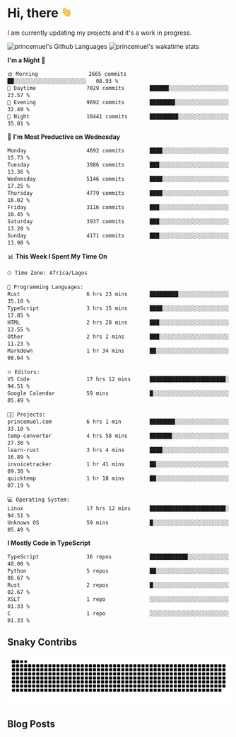 # Hi, there <img src='/assets/wave.gif' alt='Just saying hello' width='24' height='24' />

<!--
**princemuel/princemuel** is a ✨ _special_ ✨ repository because its `README.md` (this file) appears on your GitHub profile.

Here are some ideas to get you started:

- 🔭 I’m currently working on ...
- 🌱 I’m currently learning ...
- 👯 I’m looking to collaborate on ...
- 🤔 I’m looking for help with ...
- 💬 Ask me about ...
- 📫 How to reach me: ...
- 😄 Pronouns: ...
- ⚡ Fun fact: ...
-->

I am currently updating my projects and it's a work in progress.

![princemuel's Github Languages](https://github-readme-stats.vercel.app/api/top-langs/?username=princemuel&text_color=586069&layout=compact&hide_border=true&title_color=0366d6&count_private=true&include_all_commits=true&theme=tokyonight&show_icons=true)
![princemuel's wakatime stats](https://github-readme-stats.vercel.app/api/wakatime?username=princemuel&text_color=586069&layout=compact&hide_border=true&title_color=0366d6&count_private=true&include_all_commits=true&theme=tokyonight&show_icons=true)

<!--START_SECTION:waka-->
**I'm a Night 🦉** 

```text
🌞 Morning                2665 commits        ██░░░░░░░░░░░░░░░░░░░░░░░   08.93 % 
🌆 Daytime                7029 commits        ██████░░░░░░░░░░░░░░░░░░░   23.57 % 
🌃 Evening                9692 commits        ████████░░░░░░░░░░░░░░░░░   32.49 % 
🌙 Night                  10441 commits       █████████░░░░░░░░░░░░░░░░   35.01 % 
```
📅 **I'm Most Productive on Wednesday** 

```text
Monday                   4692 commits        ████░░░░░░░░░░░░░░░░░░░░░   15.73 % 
Tuesday                  3986 commits        ███░░░░░░░░░░░░░░░░░░░░░░   13.36 % 
Wednesday                5146 commits        ████░░░░░░░░░░░░░░░░░░░░░   17.25 % 
Thursday                 4779 commits        ████░░░░░░░░░░░░░░░░░░░░░   16.02 % 
Friday                   3116 commits        ███░░░░░░░░░░░░░░░░░░░░░░   10.45 % 
Saturday                 3937 commits        ███░░░░░░░░░░░░░░░░░░░░░░   13.20 % 
Sunday                   4171 commits        ███░░░░░░░░░░░░░░░░░░░░░░   13.98 % 
```


📊 **This Week I Spent My Time On** 

```text
🕑︎ Time Zone: Africa/Lagos

💬 Programming Languages: 
Rust                     6 hrs 23 mins       █████████░░░░░░░░░░░░░░░░   35.10 % 
TypeScript               3 hrs 15 mins       ████░░░░░░░░░░░░░░░░░░░░░   17.85 % 
HTML                     2 hrs 28 mins       ███░░░░░░░░░░░░░░░░░░░░░░   13.55 % 
Other                    2 hrs 2 mins        ███░░░░░░░░░░░░░░░░░░░░░░   11.23 % 
Markdown                 1 hr 34 mins        ██░░░░░░░░░░░░░░░░░░░░░░░   08.64 % 

🔥 Editors: 
VS Code                  17 hrs 12 mins      ████████████████████████░   94.51 % 
Google Calendar          59 mins             █░░░░░░░░░░░░░░░░░░░░░░░░   05.49 % 

🐱‍💻 Projects: 
princemuel.com           6 hrs 1 min         ████████░░░░░░░░░░░░░░░░░   33.10 % 
temp-converter           4 hrs 58 mins       ███████░░░░░░░░░░░░░░░░░░   27.30 % 
learn-rust               3 hrs 4 mins        ████░░░░░░░░░░░░░░░░░░░░░   16.89 % 
invoicetracker           1 hr 41 mins        ██░░░░░░░░░░░░░░░░░░░░░░░   09.30 % 
quicktemp                1 hr 18 mins        ██░░░░░░░░░░░░░░░░░░░░░░░   07.19 % 

💻 Operating System: 
Linux                    17 hrs 12 mins      ████████████████████████░   94.51 % 
Unknown OS               59 mins             █░░░░░░░░░░░░░░░░░░░░░░░░   05.49 % 
```

**I Mostly Code in TypeScript** 

```text
TypeScript               36 repos            ████████████░░░░░░░░░░░░░   48.00 % 
Python                   5 repos             ██░░░░░░░░░░░░░░░░░░░░░░░   06.67 % 
Rust                     2 repos             █░░░░░░░░░░░░░░░░░░░░░░░░   02.67 % 
XSLT                     1 repo              ░░░░░░░░░░░░░░░░░░░░░░░░░   01.33 % 
C                        1 repo              ░░░░░░░░░░░░░░░░░░░░░░░░░   01.33 % 
```




<!--END_SECTION:waka-->

## Snaky Contribs

<img src='/assets/github-snake-dark.svg' alt='Snaky Contributions' />

## Blog Posts

<!-- BLOG-POST-LIST:START -->
<!-- BLOG-POST-LIST:END -->
